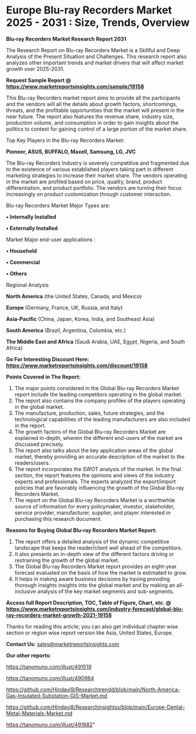 # Europe Blu-ray Recorders Market 2025 - 2031 : Size, Trends, Overview

<strong>Blu-ray Recorders Market Research Report 2031</strong>

The Research Report on Blu-ray Recorders Market is a Skillful and Deep Analysis of the Present Situation and Challenges. This research report also analyzes other important trends and market drivers that will affect market growth over 2025-2031.

<strong>Request Sample Report @ <a href=https://www.marketreportsinsights.com/sample/19158>https://www.marketreportsinsights.com/sample/19158</a></strong>

This Blu-ray Recorders market report aims to provide all the participants and the vendors will all the details about growth factors, shortcomings, threats, and the profitable opportunities that the market will present in the near future. The report also features the revenue share, industry size, production volume, and consumption in order to gain insights about the politics to contest for gaining control of a large portion of the market share.

Top Key Players in the Blu-ray Recorders Market:

<strong>Pioneer, ASUS, BUFFALO, Maxell, Samsung, LG, JVC</strong>

The Blu-ray Recorders Industry is severely competitive and fragmented due to the existence of various established players taking part in different marketing strategies to increase their market share. The vendors operating in the market are profiled based on price, quality, brand, product differentiation, and product portfolio. The vendors are turning their focus increasingly on product customization through customer interaction.

Blu-ray Recorders Market Major Types are:

<strong>• Internally Installed

• Externally Installed</strong>

Market Major end-user applications :

<strong>• Household

• Commercial

• Others</strong>

Regional Analysis

</u><strong><b>North America</b></strong> (the United States, Canada, and Mexico)

<strong><b>Europe </b></strong>(Germany, France, UK, Russia, and Italy)

<strong><b>Asia-Pacific</b></strong> (China, Japan, Korea, India, and Southeast Asia)

<strong><b>South America</b></strong> (Brazil, Argentina, Colombia, etc.)

<strong><b>The Middle East and Africa</b></strong> (Saudi Arabia, UAE, Egypt, Nigeria, and South Africa)

<strong>Go For Interesting Discount Here: <a href=https://www.marketreportsinsights.com/discount/19158>https://www.marketreportsinsights.com/discount/19158</a></strong>

<strong>Points Covered in The Report:</strong>
<ol>
  <li>The major points considered in the Global Blu-ray Recorders Market report include the leading competitors operating in the global market.</li>
  <li>The report also contains the company profiles of the players operating in the global market.</li>
  <li>The manufacture, production, sales, future strategies, and the technological capabilities of the leading manufacturers are also included in the report.</li>
  <li>The growth factors of the Global Blu-ray Recorders Market are explained in-depth, wherein the different end-users of the market are discussed precisely.</li>
  <li>The report also talks about the key application areas of the global market, thereby providing an accurate description of the market to the readers/users.</li>
  <li>The report incorporates the SWOT analysis of the market. In the final section, the report features the opinions and views of the industry experts and professionals. The experts analyzed the export/import policies that are favorably influencing the growth of the Global Blu-ray Recorders Market.</li>
  <li>The report on the Global Blu-ray Recorders Market is a worthwhile source of information for every policymaker, investor, stakeholder, service provider, manufacturer, supplier, and player interested in purchasing this research document.</li>
</ol>
<strong>Reasons for Buying Global Blu-ray Recorders Market Report:</strong>

<ol>
  <li>The report offers a detailed analysis of the dynamic competitive landscape that keeps the reader/client well ahead of the competitors.</li>
  <li>It also presents an in-depth view of the different factors driving or restraining the growth of the global market.</li>
  <li>The Global Blu-ray Recorders Market report provides an eight-year forecast evaluated on the basis of how the market is estimated to grow.</li>
  <li>It helps in making aware business decisions by having providing thorough insights insights into the global market and by making an all-inclusive analysis of the key market segments and sub-segments.</li>
</ol>
<strong>Access full Report Description, TOC, Table of Figure, Chart, etc. @ <a href=https://www.marketreportsinsights.com/industry-forecast/global-blu-ray-recorders-market-growth-2021-19158>https://www.marketreportsinsights.com/industry-forecast/global-blu-ray-recorders-market-growth-2021-19158</a></strong>


Thanks for reading this article; you can also get individual chapter wise section or region wise report version like Asia, United States, Europe.

<strong>Contact Us:</strong>
sales@marketreportsinsights.com

<strong>Our other reports:</strong>

<a href=https://tanomuno.com/illust/491519>https://tanomuno.com/illust/491519</a>

<a href=https://tanomuno.com/illust/490984>https://tanomuno.com/illust/490984</a>

<a href=https://github.com/Hindavi9/Researchtrendd/blob/main/North-America-Gas-Insulated-Substation-GIS-Market.md>https://github.com/Hindavi9/Researchtrendd/blob/main/North-America-Gas-Insulated-Substation-GIS-Market.md</a>

<a href=https://github.com/Hindavi8/Researchinsightss/blob/main/Europe-Dental-Metal-Materials-Market.md>https://github.com/Hindavi8/Researchinsightss/blob/main/Europe-Dental-Metal-Materials-Market.md</a>

<a href=https://tanomuno.com/illust/491882>https://tanomuno.com/illust/491882</a>"
